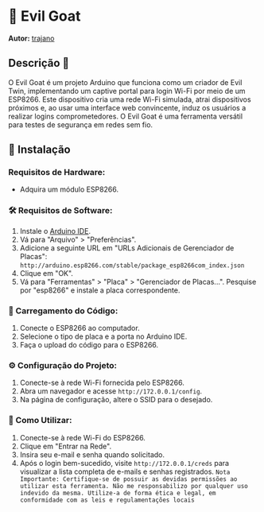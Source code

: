 # 🐐 Evil Goat

**Autor:** [trajano](https://github.com/trajano33)

## Descrição 🚀

O Evil Goat é um projeto Arduino que funciona como um criador de Evil Twin, implementando um captive portal para login Wi-Fi por meio de um ESP8266. Este dispositivo cria uma rede Wi-Fi simulada, atrai dispositivos próximos e, ao usar uma interface web convincente, induz os usuários a realizar logins comprometedores. O Evil Goat é uma ferramenta versátil para testes de segurança em redes sem fio.


## 🔧 Instalação

### Requisitos de Hardware:
- Adquira um módulo ESP8266.

### 🛠️ Requisitos de Software:
1. Instale o [Arduino IDE](https://www.arduino.cc/en/software).
2. Vá para "Arquivo" > "Preferências".
3. Adicione a seguinte URL em "URLs Adicionais de Gerenciador de Placas":
  ```http://arduino.esp8266.com/stable/package_esp8266com_index.json```
4. Clique em "OK".
5. Vá para "Ferramentas" > "Placa" > "Gerenciador de Placas...". Pesquise por "esp8266" e instale a placa correspondente.

### 🔄 Carregamento do Código:
1. Conecte o ESP8266 ao computador.
2. Selecione o tipo de placa e a porta no Arduino IDE.
3. Faça o upload do código para o ESP8266.

### ⚙️ Configuração do Projeto:
1. Conecte-se à rede Wi-Fi fornecida pelo ESP8266.
2. Abra um navegador e acesse `http://172.0.0.1/config`.
3. Na página de configuração, altere o SSID para o desejado.

### 📱 Como Utilizar:
1. Conecte-se à rede Wi-Fi do ESP8266.
2. Clique em "Entrar na Rede".
3. Insira seu e-mail e senha quando solicitado.
4. Após o login bem-sucedido, visite `http://172.0.0.1/creds` para visualizar a lista completa de e-mails e senhas registrados.
`Nota Importante: Certifique-se de possuir as devidas permissões ao utilizar esta ferramenta. Não me responsabilizo por qualquer uso indevido da mesma. Utilize-a de forma ética e legal, em conformidade com as leis e regulamentações locais`
